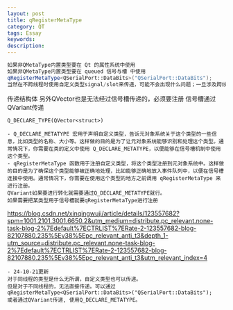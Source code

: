 ```yaml
---
layout: post
title: qRegisterMetaType
category: QT
tags: Essay
keywords: 
description: 
---
```


```cpp
如果非QMetaType内置类型要在 Qt 的属性系统中使用
如果非QMetaType内置类型要在 queued 信号与槽 中使用
qRegisterMetaType<QSerialPort::DataBits>("QSerialPort::DataBits");
当然在不跨线程时使用自定义类型signal/slot来传递，可能不会出现什么问题；一旦涉及跨线程就很容易出错，回想下信号槽的作用就是用来对象与对象之间通信的，难免会跨线程，建议在使用自定义类型利用信号槽通信时，最好先通过qRegisterMetaType()将自定义类型进行注册，以免出错。
```

传递结构体
另外QVector也是无法经过信号槽传递的，必须要注册
信号槽通过QVariant传递

```
Q_DECLARE_TYPE(QVector<struct>)
```

```
- Q_DECLARE_METATYPE 宏用于声明自定义类型，告诉元对象系统关于这个类型的一些信息，比如类型的名称、大小等。这样做的目的是为了让元对象系统能够识别和处理这个类型。通常情况下，你需要在类的定义中使用 Q_DECLARE_METATYPE，以便能够在信号槽机制中使用这个类型。
- qRegisterMetaType 函数用于注册自定义类型，将这个类型注册到元对象系统中。这样做的目的是为了确保这个类型能够被正确地处理，比如能够正确地放入事件队列中，以便在信号槽连接中使用。通常情况下，你需要在使用这个类型的地方之前调用 qRegisterMetaType 来进行注册。
QVariant如果要进行转化就需要通过Q_DECLARE_METATYPE就行。
如果需要把某类型用于信号槽就要qRegisterMetaType进行注册
```

<https://blog.csdn.net/xinqingwuji/article/details/123557682?spm=1001.2101.3001.6650.2&utm_medium=distribute.pc_relevant.none-task-blog-2%7Edefault%7ECTRLIST%7ERate-2-123557682-blog-82107880.235%5Ev38%5Epc_relevant_anti_t3&depth_1-utm_source=distribute.pc_relevant.none-task-blog-2%7Edefault%7ECTRLIST%7ERate-2-123557682-blog-82107880.235%5Ev38%5Epc_relevant_anti_t3&utm_relevant_index=4>

```
- 24-10-21更新
对于同线程的类型是什么无所谓，自定义类型也可以传递。
但是对于不同线程的，无法直接传递。可以通过qRegisterMetaType<QSerialPort::DataBits>("QSerialPort::DataBits");
或者通过QVariant传递, 使用Q_DECLARE_METATYPE。
```
